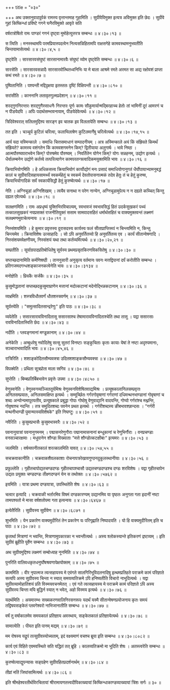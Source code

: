 +++
title = "०३०"

+++
अथ उक्तानुवादपूर्वकं रामस्य वृत्तान्तमाह गुहामिति । सुग्रीवेविमुक्त इत्यत्र अविमुक्त इति छेदः । सुग्रीवे गुहां किष्किन्धां प्रविष्टे गगने घनैरविमुक्ते आवृते सति  

वर्षरात्रोषितो रामः पाण्डरं गगनं दृष्ट्वा मुमोहेत्युत्तरत्र सम्बन्धः  ॥  ४।३०।१३  ॥   

  

स त्विति । मनस्स्थामपि परमप्रियास्पदत्वेन नित्यसन्निहितामपि राक्षसगेहे कामवस्थामनुभवतीति चिन्तयामासेत्यर्थः  ॥  ४।३०।४,५  ॥   

  

दृष्ट्वेति । सारसारवसंघुष्टं सारसानामारवैः संघुष्टं व्योम दृष्ट्वेति सम्बन्धः  ॥  ४।३०।६  ॥   

  

सारसेति । सारसारवसन्नादैः सारसारवोत्थितध्वनिभिः या मे बाला आश्रमे रमते अरमत सा अद्य रक्षोवशं प्राप्ता कथं रमते  ॥  ४।३०।७  ॥   

  

पुष्पितानिति । पश्यन्ती मद्दिदृक्षया इतस्ततः दृष्टिं विक्षिपन्ती  ॥  ४।३०।८१०  ॥   

  

सरांसीति । काननानि लतावृतगुल्मप्रदेशान्  ॥  ४।३०।११  ॥   

  

शरद्गुणनिरन्तरः शरद्गुणैस्साधनैः निरन्तरः पूर्णः कामः सौकुमार्यान्मद्बिरहाच्च हेतोः तां भामिनीं दूरं आमरणं च न पीडयेदपि । अपिः पदार्थसम्भावनायाम्, पीडयेदेवेत्यर्थः  ॥  ४।३०।१२  ॥   

  

त्रिदिवेश्वरात् सलिलमुद्दिश्य सारङ्ग इव चातक इव विललापेति सम्बन्धः  ॥  ४।३०।१३  ॥   

  

तत इति । चञ्चूर्य कुटिलं चरित्वा, फलाभिलाषेण कुटिलमार्गेषु चरित्वेत्यर्थः  ॥  ४।३०।१४,१५  ॥   

  

आर्य यदा यस्मिन्काले । समाधिः चित्तसमाधानं सम्पादनीयम् । अत्र अस्मिन्काले अयं किं संह्रियते किमर्थं संह्रियते? कामस्य वशंगतेन किं कामवशगमनेन किम्? द्वितीयाया अलुगार्षः । भावे निष्ठा । आत्मपौरुष्यपराभवेन किम्? पोरुषमेव पौरुष्यम् । निवर्तितेन योगेन किम्? योगः सन्नहनम्, उद्योग इत्यर्थः । धैर्यालम्बनेन उद्योगे कर्तव्ये तत्परित्यागेन कामपरतन्त्रत्वादिकमयुक्तमिति भावः  ॥  ४।३०।१६  ॥   

  

क्रियाभियोगमिति । हे अधिकसत्त्व क्रियाभियोगं कार्योद्योगं मनः प्रसादं समाधियोगानुगतं धैर्योपायाभ्यामनुबद्धं कालं च सुग्रीवादिसहायसामर्थ्यं स्वकर्महेतुं च स्वकर्म देवतोपासनात्मकं तदेव हेतुः तं च हेतुं कुरुष्व, क्रियाभियोगादिकं सर्वं स्वकार्यसिद्धौ हेतुं कुरुष्वेत्यर्थः  ॥  ४।३०।१७  ॥   

  

नेति । अग्निचूडां अग्निशिखाम् । त्वयैव सनाथा न परेण नान्येन, अग्निचूडामुपेत्य न न दह्यते कच्चित् किन्तु दह्यत एवेत्यर्थः  ॥  ४।३०।१८  ॥   

  

सलक्षणमिति । रामः अप्रधृष्यं युक्तिभिरविचाल्यम्, स्वभावजं स्वभावसिद्धं हितं उदर्कसुखकरं पथ्यं तत्कालसुखकरं नयप्रसक्तं राजनीतियुक्तं ससाम सामवादसहितं धर्मार्थसहितं च वाक्यमुक्तवन्तं लक्ष्मणं सलक्ष्मणमुवाचेत्यन्वयः  ॥  ४।३०।१९  ॥   

  

निस्संशयमिति । हे कुमार प्रवृत्तस्य दुरासदस्य कार्यस्य फलं सीताप्राप्तिरूपं न चिन्त्यमिति न, किन्तु चिन्त्यमेव । क्रियाविशेषः उत्साहादिः । सो ऽपि अनुवर्तितव्यो हि अनुवर्तितव्य एव । कार्यं सीतान्वेषणादि । निस्संशयमवेक्षणीयम्, निस्संशयं यथा तथा कर्तव्यमित्यर्थः  ॥  ४।३०।२०,२१  ॥   

  

सम्प्रतीति । सूर्याग्रपादप्रतिबोधितेषु सूर्यस्य प्रथमप्रसृतकिरणविकसितेषु  ॥  ४।३०।३०  ॥   

  

सप्तच्छदानामिति कर्मणिषष्ठी । ताननुसारी अनुसृत्य वर्तमानः पवनः मत्तद्विपानां दर्पं करोतीति सम्बन्धः । प्रतिगजमदगन्धशङ्काजनकत्वेनेति भावः  ॥  ४।३०।३१३४  ॥   

  

मनोज्ञेति । प्रियकैः सर्जकैः  ॥  ४।३०।३५  ॥   

  

कुसुमोद्धतानां सप्तच्छदकुसुमाघ्राणेन मत्तानां मदोत्कटानां मदेनोद्भिन्नकटानाम्  ॥  ४।३०।३६  ॥   

  

व्यभ्रमिति । शस्त्रविधौतवर्णं धौतशस्त्रवर्णम्  ॥  ४।३०।३७  ॥   

  

सूर्यस्येति । "समुत्सादितसान्द्ररेणुः" इति पाठः  ॥  ४।३०।३८  ॥   

  

व्यपेतेति । ससारसारावविनादितासु ससारसाश्च तेषामारावविनादिताश्चेति तथा तासु । यद्वा ससारसाः रावविनादितास्विति छेदः  ॥  ४।३०।४३  ॥   

  

नदीति । प्लवङ्गमानां मण्डूकानाम्  ॥  ४।३०।४४  ॥   

  

अनेकेति । अम्बुधरेषु नवोदितेषु सत्सु सुतरां विनष्टाः सङ्कुचिताः कृताः कायाः येषां ते नष्टा अदृश्यमानाः, सञ्चाराभावादिति भावः  ॥  ४।३०।४५,४६  ॥   

  

रात्रिरिति । शशाङ्कोदितसौम्यवक्त्रा उदितशशाङ्कसौम्यवक्त्रा  ॥  ४।३०।४७  ॥   

  

विपक्वेति । प्रथिता सूत्रप्रोता माला स्रगिव  ॥  ४।३०।४८  ॥   

  

सुप्तेति । बिम्बप्रतिर्बिबभावेन प्रवृत्तेः उपमा  ॥  ४।३०।४८५०  ॥   

  

वेणुस्वनेति । वेणुस्वनव्यञ्जिततूर्यमिश्रः वेणुस्वनविशेषितवाद्यमिश्रः । प्रत्यूषकालानिलसम्प्रवृत्तः अनिलसम्प्रयातः, अनिलसमाक्षिप्त इत्यर्थः । सम्मूर्च्छितः गर्गरगोवृषाणां गर्गराणां दधिमन्थनभाण्डानां गोवृषाणां च शब्दः अन्योन्यमापूरयतीव, प्रत्यूषकाले प्रबुद्धा गोपाः गोष्ठेषु वेणुवाद्यानि वादयन्ति, गोप्यो गर्गरांश्च मथ्नन्ति, गोवृषाश्च नदन्ति । तत्र समुदितशब्दः पवनेन प्रथत इत्यर्थः । गर्गरीशब्दस्य ङीबभावश्छान्दसः । "गर्गरी मन्थनीभाण्डी पुमान्मत्स्यविशेषके" इति निघण्टुः  ॥  ४।३०।५१  ॥   

  

नवैरिति । कुसुमप्रभासैः कुसुमभास्वरैः  ॥  ४।३०।५२  ॥   

  

पवनानुयात्रां पवनानुगमनम् । पद्मासनरेणुगौराः पद्मानामासनानां बन्धूकानां च रेणुभिर्गौराः । वनप्रचण्डाः वनसञ्चारक्षमाः । मधुपानेन शौण्डा विख्याताः "मत्ते शौण्डोत्कटक्षीबाः" इत्यमरः  ॥  ४।३०।५३  ॥   

  

जलमिति । वर्षव्यपनीतकालं शरत्कालमिति यावत्  ॥  ४।३०।५४,५५  ॥   

  

सचक्रवाकानीति । चक्रवाकशैवलकाशाः रोचनापत्ररेखावगुण्ठनदुकूलस्थानीयाः  ॥  ४।३०।५६  ॥   

  

प्रफुल्लेति । गृहीतचापोद्यतचण्डदण्डः गृहीतचापश्चासौ उद्यतचण्डदण्डश्च दण्डः शरविशेषः । यद्वा गृहीतचापेन उद्यतः प्रयुक्तः चण्डदण्डः तीक्ष्णदण्डनं येन स तथोक्तः  ॥  ४।३०।५७६२  ॥   

  

इयमिति । यात्रा प्रथमा दण्डयात्रा, उपस्थितेति शेषः  ॥  ४।३०।६३  ॥   

  

चत्वार इत्यादि । चक्रवाकी भर्तारमिव विषमं दण्डकारण्यम् उद्यानमिव या पृष्ठतः अनुगता गता इदानीं नष्टा तामपश्यतो मे मासा वर्षशतोपमा गता इत्यन्वयः  ॥  ४।३०।६४६७  ॥   

  

इत्येतैरिति । सुग्रीवस्य सुग्रीवेण  ॥  ४।३०।६८७१  ॥   

  

शुभमिति । येन प्रकारेण वाक्यमुदीरितं तेन प्रकारेण यः परिगृह्णाति निष्पादयति । यो हि वाक्यमुदीरितम् इति च पाठः  ॥  ४।३०।७२  ॥   

  

कृतार्था मित्राणां न भवन्ति, मित्राणामुपकारका न भवन्तीत्यर्थः । अस्य श्लोकस्यान्ते इतिकरणं द्रष्टव्यम् । इति सुग्रीवं ब्रूहीति पूर्वेण सम्बन्धः  ॥  ४।३०।७३  ॥   

  

अथ सुग्रीवमुद्दिश्य लक्ष्मणं सम्बोध्याह नूनमिति  ॥  ४।३०।७४  ॥   

  

पुनरिति वालिवधकृतधनुर्घोषश्रवणापेक्षयोक्तम्  ॥  ४।३०।७५  ॥   

  

काममिति । वीर नृपात्मज त्वत्सहायस्य मे एवंगते सालगिरिभूविदलनादिषु इत्थमप्रतिहते पराक्रमे कामं परिज्ञाते सत्यपि अस्य सुग्रीवस्य चिन्ता न स्यात् समयव्यतिक्रमे ऽपि हनिष्यतीति विचारो नाभूदित्यर्थः । यद्वा सुग्रीवव्यामोहातिशयं प्रति विस्मयवचनमेतत् । एवं गते त्वत्सहायस्य मे पराक्रमे कामं परिज्ञाते ऽपि अस्य सुग्रीवस्य चिन्ता मयि बुद्धिर्न स्यात् न भवेत्, अहो विस्मय इत्यर्थः  ॥  ४।३०।७६  ॥   

  

यदर्थमिति । अयमारम्भः सख्यकरणवालिनिरसनरूपः यदर्थं यस्मै सीतान्वेषणप्रयोजनाय कृतः समयं तद्विषयसङ्केतं प्लवगेश्वरो नाभिजानातीति सम्बन्धः  ॥  ४।३०।७७  ॥   

  

वर्षं तु वर्षाकालमेव समयकालं प्रतिज्ञाय अवस्थाय, सङ्केतकालं प्रतिज्ञायेत्यर्थः  ॥  ४।३०।७८  ॥   

  

सामात्येति । पीयत इति पानम् मद्यम्  ॥  ४।३०।७९  ॥   

  

मम रोषस्य यद्रूपं तत्सुग्रीवस्योच्यताम्, इदं वक्ष्यमाणं वचश्च ब्रूया इति सम्बन्धः  ॥  ४।३०।८०८२  ॥   

  

कार्य एवं विहिते एवमवस्थिते सति यद्धितं तत् ब्रूहि । कालव्यतिक्रमो मा भूदिति शेषः । अतस्त्वरेति सम्बन्धः  ॥  ४।३०।८३  ॥   

  

कुरुष्वेत्याद्युपन्यासः सङ्ग्रहेण सुग्रीवहितप्रदर्शनार्थम्  ॥  ४।३०।८४  ॥   

  

तीव्रां मतिं जिघांसामित्यर्थः  ॥  ४।३०।८६  ॥   

  

इति श्रीमहेश्वरतीर्थविरचितायां श्रीरामायणतत्त्वदीपिकाख्यायां किष्किन्धाकाण्डव्याख्यायां त्रिंशः सर्गः  ॥  ३०  ॥   

  

